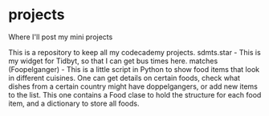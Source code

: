 # projects
Where I'll post my mini projects

This is a repository to keep all my codecademy projects.
sdmts.star - This is my widget for Tidbyt, so that I can get bus times here.
matches (Foopelganger) - This is a little script in Python to show food items that look in different cuisines. One can get details on certain foods, check what dishes from a certain country might have doppelgangers, or add new items to the list. This one contains a Food clase to hold the structure for each food item, and a dictionary to store all foods.
